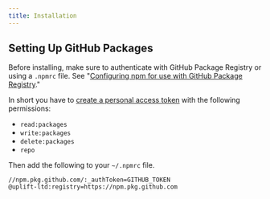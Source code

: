 ```yaml
---
title: Installation
---
```


## Setting Up GitHub Packages

Before installing, make sure to authenticate with GitHub Package Registry or using a `.npmrc` file.
See
"[Configuring npm for use with GitHub Package Registry](https://help.github.com/en/articles/configuring-npm-for-use-with-github-package-registry#authenticating-to-github-package-registry)."

In short you have to
[create a personal access token](https://docs.github.com/en/packages/publishing-and-managing-packages/about-github-packages#about-tokens)
with the following permissions:

- `read:packages`
- `write:packages`
- `delete:packages`
- `repo`

Then add the following to your `~/.npmrc` file.

    //npm.pkg.github.com/:_authToken=GITHUB_TOKEN
    @uplift-ltd:registry=https://npm.pkg.github.com
